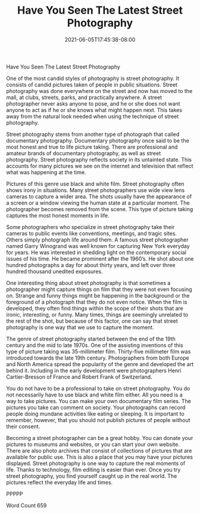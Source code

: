﻿---
title: "Have You Seen The Latest Street Photography"
date: 2021-06-05T17:45:38-08:00
description: "TXT Tips for Web Success"
featured_image: "/images/TXT.jpg"
tags: ["TXT"]
---

Have You Seen The Latest Street Photography 

One of the most candid styles of photography is street photography.  It consists of candid pictures taken of people in public situations.  Street photography was done everywhere on the street and now has moved to the mall, at clubs, streets, parks, and practically anywhere.  A street photographer never asks anyone to pose, and he or she does not want anyone to act as if he or she knows what might happen next. This takes away from the natural look needed when using the technique of street photography. 

Street photography stems from another type of photograph that called documentary photography.  Documentary photography once said to be the most honest and true to life picture taking.  There are professional and amateur brands of documentary photography, as well as street photography.  Street photography reflects society in its untainted state. This accounts for many pictures we see on the internet and television that reflect what was happening at the time. 

 Pictures of this genre use black and white film.  Street photography often shows irony in situations.  Many street photographers use wide view lens cameras to capture a wider area.  The shots usually have the appearance of a screen or a window viewing the human state at a particular moment.  The photographer becomes removed from the scene.  This type of picture taking captures the most honest moments in life.

Some photographers who specialize in street photography take their cameras to public events like conventions, meetings, and tragic sites.  Others simply photograph life around them.  A famous street photographer named Garry Winogrand was well known for capturing New York everyday for years.  He was interested in shedding light on the contemporary social issues of his time.  He became prominent after the 1960’s.  He shot about one hundred photographs a day for about thirty years, and left over three hundred thousand unedited exposures.

One interesting thing about street photography is that sometimes a photographer might capture things on film that they were not even focusing on.  Strange and funny things might be happening in the background or the foreground of a photograph that they do not even notice.  When the film is developed, they often find things within the scope of their shots that are ironic, interesting, or funny.  Many times, things are seemingly unrelated to the rest of the shot, but because of this factor, one can say that street photography is one way that we use to capture the moment.

The genre of street photography started between the end of the 19th century and the mid to late 1970s.  One of the assisting inventions of this type of picture taking was 35-millimeter film.  Thirty-five millimeter film was introduced towards the late 19th century.  Photographers from both Europe and North America spread the popularity of the genre and developed the art behind it.  Including in the early development were photographers Henri Cartier-Bresson of France and Robert Frank of Switzerland.  

You do not have to be a professional to take on street photography.  You do not necessarily have to use black and white film either.  All you need is a way to take pictures.  You can make your own documentary film series.  The pictures you take can comment on society.  Your photographs can record people doing mundane activities like eating or sleeping.  It is important to remember, however, that you should not publish pictures of people without their consent.

Becoming a street photographer can be a great hobby.  You can donate your pictures to museums and websites, or you can start your own website.  There are also photo archives that consist of collections of pictures that are available for public use.  This is also a place that you may have your pictures displayed. Street photography is one way to capture the real moments of life.  Thanks to technology, film editing is easier than ever.  Once you try street photography, you find yourself caught up in the real world. The pictures reflect the everyday life and times. 

PPPPP

Word Count 659

